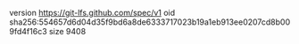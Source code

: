 version https://git-lfs.github.com/spec/v1
oid sha256:554657d6d04d35f9bd6a8de6333717023b19a1eb913ee0207cd8b009fd4f16c3
size 9408
